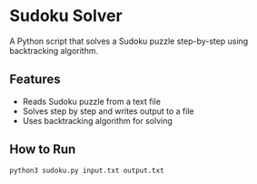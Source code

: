 # Sudoku Solver

A Python script that solves a Sudoku puzzle step-by-step using backtracking algorithm.

## Features
- Reads Sudoku puzzle from a text file
- Solves step by step and writes output to a file
- Uses backtracking algorithm for solving

## How to Run
```bash
python3 sudoku.py input.txt output.txt
